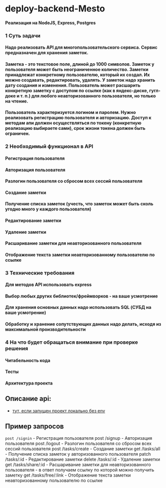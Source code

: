 # deploy-backend-Mesto
#### Реализация на NodeJS, Express, Postgres

### 1 Суть задачи
#### Надо реализовать API для многопользовательского сервиса. Сервис предназначен для хранения заметок. 
#### Заметка - это текстовое поле, длиной до 1000 символов. Заметок у пользователя может быть неограниченное количество. Заметки принадлежат конкретному пользователю, который их создал. Их можно создавать, редактировать, удалять. У заметок надо хранить дату создания и изменения. Пользователь может расшарить конкретную заметку с доступом по ссылке (как в яндекс-диске, гугл-доке и т. п.) для любого неавторизованного пользователя, но только на чтение.
#### Пользователь характеризуется логином и паролем. Нужно реализовать регистрацию пользователя и авторизацию. Доступ к методам апи должен осуществляться по токену (конкретную реализацию выбираете сами), срок жизни токена должен быть ограничен.

### 2 Необходимый функционал в API
#### Регистрация пользователя
#### Авторизация пользователя
#### Разлогин пользователя со сбросом всех сессий пользователя
#### Создание заметки
#### Получение списка заметок (учесть, что заметок может быть сколь угодно много у каждого пользователя)
#### Редактирование заметки
#### Удаление заметки
#### Расшаривание заметки для неавторизованного пользователя
#### Отображение текста заметки неавторизованному пользователю по ссылке

### 3 Технические требования
#### Для методов API использовать express
#### Выбор любых других библиотек/фреймворков - на ваше усмотрение
#### Для хранения основных данных надо использовать SQL (СУБД на ваше усмотрение)
#### Обработку и хранение сопутствующих данных надо делать, исходя из максимальной производительности

### 4 На что будет обращаться внимание при проверке решения
#### Читабельность кода
#### Тесты
#### Архитектура проекта

## Описание api:

- [тут, если запущен проект локально без env](http://localhost:3000/)

## Пример запросов

`post /signin` - Регистрация пользователя
post /signup - Авторизация пользователя
post /logout - Разлогин пользователя со сбросом всех сессий пользователя
post /tasks/create - Создание заметки
get /tasks/all - Получение списка заметок у авторизованного пользователя
patch /tasks/:id - Редактирование заметки
delete /tasks/:id - Удаление заметки
get /tasks/share/:id - Расшаривание заметки для неавторизованного пользователя - в ответ получаем ссылку по которой можно получить заметку
get /tasks/free/:link - Отображение текста заметки неавторизованному пользователю по ссылке
